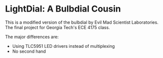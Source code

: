 LightDial: A Bulbdial Cousin
============================

This is a modified version of the bulbdial by Evil Mad Scientist Laboratories. The final project for Georgia Tech's ECE 4175 class.

The major differences are:

* Using TLC5951 LED drivers instead of multiplexing
* No second hand
